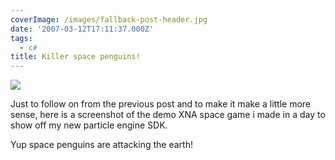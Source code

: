 ```yaml
---
coverImage: /images/fallback-post-header.jpg
date: '2007-03-12T17:11:37.000Z'
tags:
  - c#
title: Killer space penguins!
---
```


[![](https://www.mikecann.co.uk/Images/Others/spacepenguin.png)](https://www.mikecann.co.uk/Images/Others/spacepenguin.png)

Just to follow on from the previous post and to make it make a little more sense, here is a screenshot of the demo XNA space game i made in a day to show off my new particle engine SDK.

<!-- more -->

Yup space penguins are attacking the earth!
